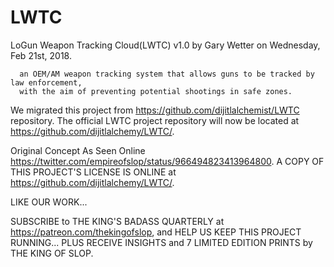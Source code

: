 # LWTC
LoGun Weapon Tracking Cloud(LWTC) v1.0 by Gary Wetter on Wednesday, Feb 21st, 2018.

      an OEM/AM weapon tracking system that allows guns to be tracked by law enforcement,
      with the aim of preventing potential shootings in safe zones.

We migrated this project from https://github.com/dijitlalchemist/LWTC repository. The official LWTC project repository will now be located at https://github.com/dijitlalchemy/LWTC/.


Original Concept As Seen Online https://twitter.com/empireofslop/status/966494823413964800.
A COPY OF THIS PROJECT'S LICENSE IS ONLINE at https://github.com/dijitlalchemy/LWTC/.

LIKE OUR WORK...

SUBSCRIBE to THE KING'S BADASS QUARTERLY at https://patreon.com/thekingofslop, and HELP US KEEP THIS PROJECT RUNNING... PLUS RECEIVE INSIGHTS and 7 LIMITED EDITION PRINTS by THE KING OF SLOP. 
